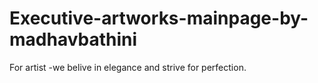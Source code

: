 # Executive-artworks-mainpage-by-madhavbathini
For artist -we belive in elegance and strive for perfection.
